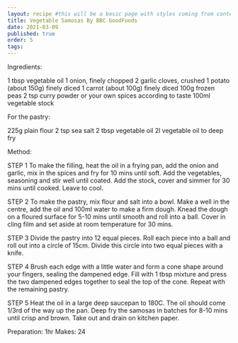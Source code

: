 ```yaml
---
layout: recipe #this will be a basic page with styles coming from content.css
title: Vegetable Samosas By BBC GoodFoods
date: 2021-03-09
published: true
order: 5
tags:
---
```


Ingredients:

1 tbsp vegetable oil
1 onion, finely chopped
2 garlic cloves, crushed
1 potato (about 150g) finely diced
1 carrot (about 100g) finely diced
100g frozen peas
2 tsp curry powder or your own spices according to taste
100ml vegetable stock

For the pastry:

225g plain flour
2 tsp sea salt
2 tbsp vegetable oil
2l vegetable oil to deep fry

Method:

STEP 1
To make the filling, heat the oil in a frying pan, add the onion and garlic, mix in the spices and fry for 10 mins until soft. Add the vegetables, seasoning and stir well until coated. Add the stock, cover and simmer for 30 mins until cooked. Leave to cool.

STEP 2
To make the pastry, mix flour and salt into a bowl. Make a well in the centre, add the oil and 100ml water to make a firm dough. Knead the dough on a floured surface for 5-10 mins until smooth and roll into a ball. Cover in cling film and set aside at room temperature for 30 mins.

STEP 3
Divide the pastry into 12 equal pieces. Roll each piece into a ball and roll out into a circle of 15cm. Divide this circle into two equal pieces with a knife.

STEP 4
Brush each edge with a little water and form a cone shape around your fingers, sealing the dampened edge. Fill with 1 tbsp mixture and press the two dampened edges together to seal the top of the cone. Repeat with the remaining pastry.

STEP 5
Heat the oil in a large deep saucepan to 180C. The oil should come 1/3rd of the way up the pan. Deep fry the samosas in batches for 8-10 mins until crisp and brown. Take out and drain on kitchen paper.

Preparation: 1hr
Makes: 24 
